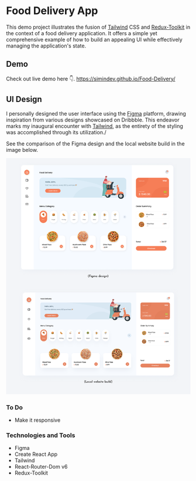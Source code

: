 # Food Delivery App

This demo project illustrates the fusion of [Tailwind](https://tailwindcss.com/) CSS and [Redux-Toolkit](https://redux-toolkit.js.org/) in the context of a food delivery application. It offers a simple yet comprehensive example of how to build an appealing UI while effectively managing the application's state.

## Demo

Check out live demo here 👇.
https://simindev.github.io/Food-Delivery/

## UI Design

I personally designed the user interface using the [Figma](https://figma.com/) platform, drawing inspiration from various designs showcased on Dribbble. This endeavor marks my inaugural encounter with [Tailwind](https://tailwindcss.com/), as the entirety of the styling was accomplished through its utilization./

See the comparison of the Figma design and the local website build in the image below.

![ScreenShot](./UI-Build.png)

### To Do

- Make it responsive

### Technologies and Tools

- Figma
- Create React App
- Tailwind
- React-Router-Dom v6
- Redux-Toolkit
